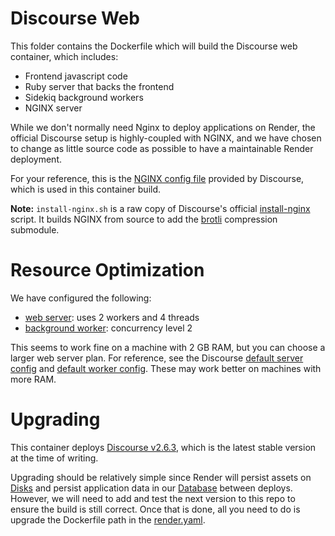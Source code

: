 # Discourse Web

This folder contains the Dockerfile which will build the Discourse web container, which includes:

- Frontend javascript code
- Ruby server that backs the frontend
- Sidekiq background workers
- NGINX server

While we don't normally need Nginx to deploy applications on Render, the official Discourse setup is highly-coupled with NGINX, and we have chosen to change as little source code as possible to have a maintainable Render deployment.

For your reference, this is the [NGINX config file](https://github.com/discourse/discourse/blob/v2.6.3/config/nginx.sample.conf) provided by Discourse, which is used in this container build.

**Note:** `install-nginx.sh` is a raw copy of Discourse's official [install-nginx](https://github.com/discourse/discourse_docker/blob/master/image/base/install-nginx) script. It builds NGINX from source to add the [brotli](https://github.com/google/brotli) compression submodule.

# Resource Optimization

We have configured the following:
- [web server](puma.rb): uses 2 workers and 4 threads
- [background worker](sidekiq.yml): concurrency level 2

This seems to work fine on a machine with 2 GB RAM, but you can choose a larger web server plan.
For reference, see the Discourse [default server config](https://github.com/discourse/discourse/blob/v2.6.3/config/puma.rb) and [default worker config](https://github.com/discourse/discourse/blob/v2.6.3/config/sidekiq.yml). These may work better on machines with more RAM.

# Upgrading

This container deploys [Discourse v2.6.3](https://github.com/discourse/discourse/releases/tag/v2.6.3), which is the latest stable version at the time of writing.

Upgrading should be relatively simple since Render will persist assets on [Disks](https://render.com/docs/disks) and persist application data in our [Database](https://render.com/docs/databases) between deploys. However, we will need to add and test the next version to this repo to ensure the build is still correct. Once that is done, all you need to do is upgrade the Dockerfile path in the [render.yaml](../../render.yaml#L19-L20).
